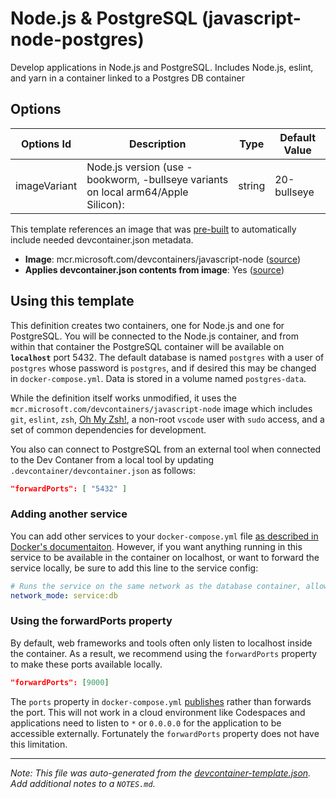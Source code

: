 
# Node.js & PostgreSQL (javascript-node-postgres)

Develop applications in Node.js and PostgreSQL. Includes Node.js, eslint, and yarn in a container linked to a Postgres DB container

## Options

| Options Id | Description | Type | Default Value |
|-----|-----|-----|-----|
| imageVariant | Node.js version (use -bookworm, -bullseye variants on local arm64/Apple Silicon): | string | 20-bullseye |

This template references an image that was [pre-built](https://containers.dev/implementors/reference/#prebuilding) to automatically include needed devcontainer.json metadata.

* **Image**: mcr.microsoft.com/devcontainers/javascript-node ([source](https://github.com/devcontainers/images/tree/main/src/javascript-node))
* **Applies devcontainer.json contents from image**: Yes ([source](https://github.com/devcontainers/images/blob/main/src/javascript-node/.devcontainer/devcontainer.json))

## Using this template

This definition creates two containers, one for Node.js and one for PostgreSQL. You will be connected to the Node.js container, and from within that container the PostgreSQL container will be available on **`localhost`** port 5432. The default database is named `postgres` with a user of `postgres` whose password is `postgres`, and if desired this may be changed in `docker-compose.yml`. Data is stored in a volume named `postgres-data`.

While the definition itself works unmodified, it uses the `mcr.microsoft.com/devcontainers/javascript-node` image which includes `git`, `eslint`, `zsh`, [Oh My Zsh!](https://ohmyz.sh/), a non-root `vscode` user with `sudo` access, and a set of common dependencies for development.

You also can connect to PostgreSQL from an external tool when connected to the Dev Contaner from a local tool  by updating `.devcontainer/devcontainer.json` as follows:

```json
"forwardPorts": [ "5432" ]
```

### Adding another service

You can add other services to your `docker-compose.yml` file [as described in Docker's documentaiton](https://docs.docker.com/compose/compose-file/#service-configuration-reference). However, if you want anything running in this service to be available in the container on localhost, or want to forward the service locally, be sure to add this line to the service config:

```yaml
# Runs the service on the same network as the database container, allows "forwardPorts" in devcontainer.json function.
network_mode: service:db
```

### Using the forwardPorts property

By default, web frameworks and tools often only listen to localhost inside the container. As a result, we recommend using the `forwardPorts` property to make these ports available locally.

```json
"forwardPorts": [9000]
```

The `ports` property in `docker-compose.yml` [publishes](https://docs.docker.com/config/containers/container-networking/#published-ports) rather than forwards the port. This will not work in a cloud environment like Codespaces and applications need to listen to `*` or `0.0.0.0` for the application to be accessible externally. Fortunately the `forwardPorts` property does not have this limitation.

---

_Note: This file was auto-generated from the [devcontainer-template.json](https://github.com/devcontainers/templates/blob/main/src/javascript-node-postgres/devcontainer-template.json).  Add additional notes to a `NOTES.md`._
